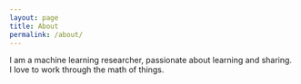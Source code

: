```yaml
---
layout: page
title: About
permalink: /about/
---
```



I am a machine learning researcher, passionate about learning and sharing. I love to work through the math of things.
